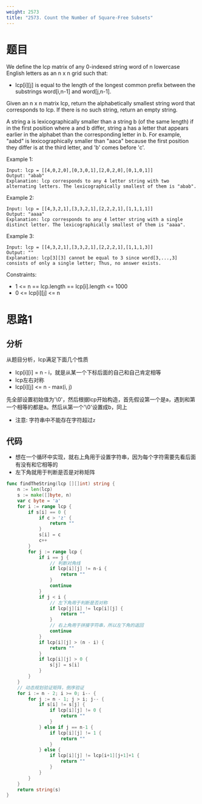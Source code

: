 ```yaml
---
weight: 2573
title: "2573. Count the Number of Square-Free Subsets"
---
```


# 题目

We define the lcp matrix of any 0-indexed string word of n lowercase English letters as an n x n grid such that:

- lcp[i][j] is equal to the length of the longest common prefix between the substrings word[i,n-1] and word[j,n-1].

Given an n x n matrix lcp, return the alphabetically smallest string word that corresponds to lcp. If there is no such string, return an empty string.

A string a is lexicographically smaller than a string b (of the same length) if in the first position where a and b differ, string a has a letter that appears earlier in the alphabet than the corresponding letter in b. For example, "aabd" is lexicographically smaller than "aaca" because the first position they differ is at the third letter, and 'b' comes before 'c'.

Example 1:

```
Input: lcp = [[4,0,2,0],[0,3,0,1],[2,0,2,0],[0,1,0,1]]
Output: "abab"
Explanation: lcp corresponds to any 4 letter string with two alternating letters. The lexicographically smallest of them is "abab".
```

Example 2:

```
Input: lcp = [[4,3,2,1],[3,3,2,1],[2,2,2,1],[1,1,1,1]]
Output: "aaaa"
Explanation: lcp corresponds to any 4 letter string with a single distinct letter. The lexicographically smallest of them is "aaaa".
```

Example 3:

```
Input: lcp = [[4,3,2,1],[3,3,2,1],[2,2,2,1],[1,1,1,3]]
Output: ""
Explanation: lcp[3][3] cannot be equal to 3 since word[3,...,3] consists of only a single letter; Thus, no answer exists.
```

Constraints:

- 1 <= n == lcp.length == lcp[i].length <= 1000
- 0 <= lcp[i][j] <= n

# 思路1

## 分析

从题目分析，lcp满足下面几个性质

- lcp[i][i] = n - i，就是从某一个下标后面的自己和自己肯定相等
- lcp左右对称
- lcp[i][j] <= n - max(i, j)

先全部设置初始值为'\0'，然后根据lcp开始构造，首先假设第一个是a，遇到和第一个相等的都是a。然后从第一个'\0'设置成b，同上

- 注意: 字符串中不能存在字符超过`z`

## 代码

- 想在一个循环中实现，就右上角用于设置字符串，因为每个字符需要先看后面有没有和它相等的
- 左下角就用于判断是否是对称矩阵

```go
func findTheString(lcp [][]int) string {
	n := len(lcp)
	s := make([]byte, n)
	var c byte = 'a'
	for i := range lcp {
		if s[i] == 0 {
			if c > 'z' {
				return ""
			}
			s[i] = c
			c++
		}
		for j := range lcp {
			if i == j {
				// 判断对角线
				if lcp[i][j] != n-i {
					return ""
				}
				continue
			}
			if j < i {
				// 左下角用于判断是否对称
				if lcp[j][i] != lcp[i][j] {
					return ""
				}
				// 右上角用于拼接字符串，所以左下角的返回
				continue
			}
			if lcp[i][j] > (n - i) {
				return ""
			}
			if lcp[i][j] > 0 {
				s[j] = s[i]
			}
		}
	}
	// 动态规划验证矩阵，倒序验证
	for i := n - 2; i >= 0; i-- {
		for j := n - 1; j > i; j-- {
			if s[i] != s[j] {
				if lcp[i][j] != 0 {
					return ""
				}
			} else if j == n-1 {
				if lcp[i][j] != 1 {
					return ""
				}
			} else {
				if lcp[i][j] != lcp[i+1][j+1]+1 {
					return ""
				}
			}
		}
	}
	return string(s)
}
```
